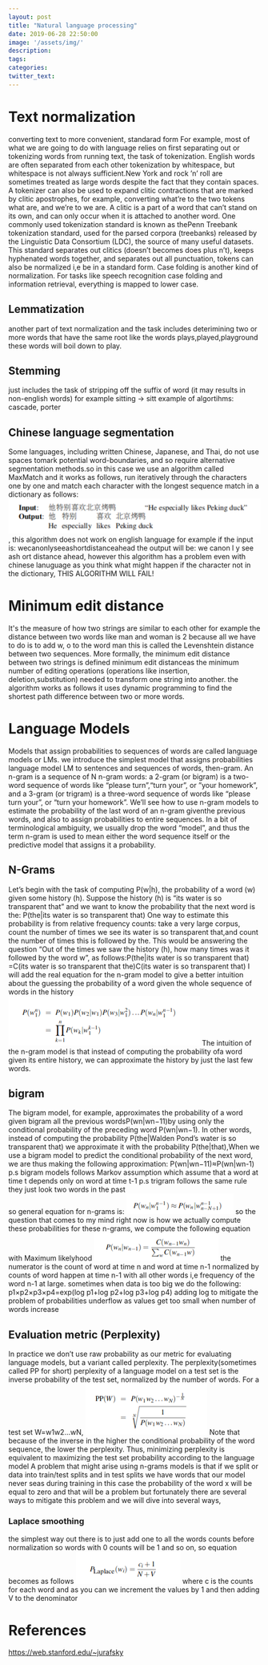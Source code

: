 ```yaml
---
layout: post
title: "Natural language processing"
date: 2019-06-28 22:50:00
image: '/assets/img/'
description:
tags:
categories:
twitter_text:
---
```

# Text normalization
converting text to more convenient, standarad form For example, most of what we are going to do with language relies on first separating out or tokenizing words from running text, the task of tokenization.  English words are often separated from each other tokenization by whitespace, but whitespace is not always sufficient.New York and rock ’n’ roll are sometimes treated as large words despite the fact that they contain spaces. A tokenizer can also be used to expand clitic contractions that are marked by clitic apostrophes,  for example,  converting what’re to the two tokens what are,  and we’re to we are. A clitic is a part of a word that can’t stand on its own, and can only occur when it is attached to another word. One commonly used tokenization standard is known as thePenn Treebank tokenization standard, used for the parsed corpora (treebanks) released by the Linguistic Data Consortium (LDC), the source of many useful datasets.  This standard separates out clitics (doesn’t becomes does plus n’t), keeps hyphenated words together, and separates out all punctuation, tokens can also be normalized i,e be in a standard form. Case folding is another kind of normalization. For tasks like speech recognition case folding and information retrieval, everything is mapped to lower case.
## Lemmatization
another part of text normalization and the task includes deterimining two or more words that have the same root like the words plays,played,playground these words will boil down to play.

## Stemming
just includes the task of stripping off the suffix of word (it may results in non-english words) for example  sitting -> sitt example of algortihms: cascade, porter
## Chinese language segmentation
Some languages, including written Chinese, Japanese, and Thai, do not use spaces tomark potential word-boundaries, and so require alternative segmentation methods.so in this case we use an algorithm called MaxMatch and it works as follows, run iteratively through the characters one by one and match each character with the longest sequence match in a dictionary as follows:
![](/assets/img/maxmatch.png)
, this algorithm does not work on english language for example if the input is:
wecanonlyseeashortdistanceahead
the output will be:
we canon l y see ash ort distance ahead, however this algorithm has a problem even with chinese lanuguage as you think what might happen if the character not in the dictionary, THIS ALGORITHM WILL FAIL!
# Minimum edit distance
It's the measure of how two strings are similar to each other for example the distance between two words like man and woman is 2 because all we have to do is to add w, o to the word man this is called the Levenshtein distance between two sequences.  More formally, the minimum edit distance between two strings is defined minimum edit distanceas the minimum number of editing operations (operations like insertion, deletion,substitution) needed to transform one string into another. the algorithm works as follows it uses dynamic programming to find the shortest path difference between two or more words.
# Language Models
Models that assign probabilities to sequences of words are called language models or LMs. we introduce the simplest model that assigns probabilities language model LM to sentences and sequences of words, then-gram.  An n-gram is a sequence of N n-gram words:  a 2-gram (or bigram) is a two-word sequence of words like “please turn”,“turn your”, or ”your homework”, and a 3-gram (or trigram) is a three-word sequence of words like “please turn your”, or “turn your homework”.  We’ll see how  to use n-gram models to estimate the probability of the last word of an n-gram giventhe previous words, and also to assign probabilities to entire sequences.  In a bit of terminological ambiguity, we usually drop the word “model”, and thus the term n-gram is used to mean either the word sequence itself or the predictive model that assigns it a probability.
## N-Grams
Let’s begin with the task of computing P(w|h), the probability of a word (w) given some history (h).  Suppose the history (h) is “its water is so transparent that” and we want to know the probability that the next word is the:
  P(the|its water is so transparent that)
One way to estimate this probability is from relative frequency counts:  take a very large corpus, count the number of times we see its water is so transparent that,and count the number of times this is followed by the. This would be answering the question “Out of the times we saw the history (h), how many times was it followed by the word w”, as follows:P(the|its water is so transparent that) =C(its water is so transparent that the)C(its water is so transparent that)
I will add the real equation for the n-gram model to give a better intuition about the guessing the probability of a word given the whole sequence of words in the history
![](/assets/img/n-grams.png)
The intuition of the n-gram model is that instead of computing the probability ofa word given its entire history, we can approximate the history by just the last few words.
## bigram
The bigram model, for example, approximates the probability of a word given bigram all the previous wordsP(wn|wn−11)by using only the conditional probability of the preceding word P(wn|wn−1). In other words, instead of computing the probability
  P(the|Walden Pond’s water is so transparent that)
we approximate it with the probability P(the|that),When we use a bigram model to predict the conditional probability of the next word, we are thus making the following approximation:
  P(wn|wn−11)≈P(wn|wn-1)
p.s bigram models follows Markov assumption which assume that a word at time t depends only on word at time t-1
p.s trigram follows the same rule they just look two words in the past  
so general equation for n-grams is:
![](/assets/img/general.png)
so the question that comes to my mind right now is how we actually compute these probabilities for these n-grams,
we compute the following equation with Maximum likelyhood
![](/assets/img/equation.png)
the numerator is the count of word at time n and word at time n-1 normalized by counts of word happen at time n-1 with all other words i,e frequency of the word n-1 at large.
sometimes when data is too big we do the following:
  p1×p2×p3×p4=exp(log p1+log p2+log p3+log p4)
  adding log to mitigate the problem of probabilities underflow as values get too small when number of words increase
## Evaluation metric (Perplexity)
In practice we don’t use raw probability as our metric for evaluating language models, but a variant called perplexity. The perplexity(sometimes called PP for short) perplexity of a language model on a test set is the inverse probability of the test set, normalized by the number of words. For a test set W=w1w2...wN,
![](/assets/img/equ1.png)
Note that because of the inverse in the higher the conditional probability of the word sequence, the lower the perplexity.  Thus, minimizing perplexity is equivalent to maximizing the test set probability according to the language model
A problem that might arise using n-grams models is that if we split or data into train/test splits and in test splits we have words that our model never seas during training in this case the probability of the word x will be equal to zero and that will be a problem but fortunately there are several ways to mitigate this problem and we will dive into several ways,
### Laplace smoothing
the simplest way out there is to just add one to all the words counts before normalization so words with 0 counts will be 1 and so on, so equation becomes as follows
![](/assets/img/equ2.png)
where c is the counts for each word and as you can we increment the values by 1 and then adding V to the denominator
# References
https://web.stanford.edu/~jurafsky 
